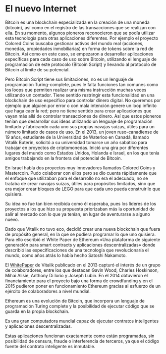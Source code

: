 # El nuevo Internet

Bitcoin es una blockchain especializada en la creación de una moneda (bitcoin), así como en el registro de las transacciones que se realizan con ella. En su momento, algunos pioneros reconocieron que se podía utilizar esta tecnología para otras aplicaciones diferentes. Por ejemplo el proyecto Colored Coins buscaba gestionar activos del mundo real (acciones, monedas, propiedades inmobiliarias) en forma de tokens sobre la red de Bitcoin. Así como en este caso, se empezaron a desarrollar aplicaciones específicas para cada caso de uso sobre Bitcoin, utilizando el lenguaje de programación de este protocolo (Bitcoin Script) y llevando al protocolo de Bitcoin al límite de su potencial.

Pero Bitcoin Script tiene sus limitaciones, no es un lenguaje de programación Turing-complete, pues le falta funciones tan comunes como los loops que permiten realizar una misma instrucción muchas veces utilizando un contador. Tiene sentido restringir esta funcionalidad en una blockchain de uso específico para controlar dinero digital. No queremos por ejemplo que alguien por error o con mala intención genere un loop infinito que haga caer la red; pero no tiene sentido para crear aplicaciones que vayan más allá de controlar transacciones de dinero. Así que estos pioneros tenían que desarrollar sus ideas utilizando un lenguaje de programación limitado y fabricando cada uno sus propias navajas suizas, útiles para un número limitado de casos de uso. En el 2013, un joven ruso-canadiense de 19 años, estudiante de la Universidad de Waterloo en Canadá, llamado Vitalik Buterin, solicitó a su universidad tomarse un año sabático para trabajar en proyectos de criptomonedas. Inició una gira por diferentes lugares del mundo como Estados Unidos, Holanda e Israel, en los que tenía amigos trabajando en la frontera del potencial de Bitcoin.

En Israel había dos proyectos muy innovadores llamados Colored Coins y Mastercoin. Pudo colaborar con ellos pero se dio cuenta rápidamente que el enfoque que utilizaban para el desarrollo no era el adecuado, no se trataba de crear navajas suizas, útiles para propósitos limitados, sino que era mejor crear bloques de LEGO para que cada uno pueda construir lo que quisiera.

Su idea no fue tan bien recibida como él esperaba, pues los líderes de los proyectos a los que hizo su propuesta priorizaban más la oportunidad de salir al mercado con lo que ya tenían, en lugar de aventurarse a alguno nuevo.

Dado que Vitalik no tuvo eco, decidió crear una nueva blockchain que fuera de propósito general, en la que se pudiera programar lo que uno quisiera. Para ello escribió el White Paper de Ethereum «Una plataforma de siguiente generación para smart contracts y aplicaciones descentralizadas» donde describió las especificaciones de una tecnología que revolucionaría el mundo, como años atrás lo había hecho Satoshi Nakamoto.

El [WhitePaper](https://ethereum.org/669c9e2e2027310b6b3cdce6e1c52962/Ethereum\_Whitepaper\_-\_Buterin\_2014.pdf) de Vitalik publicado en el 2013 capturó el interés de un grupo de colaboradores, entre los que destacan Gavin Wood, Charles Hoskinson, Mihai Alisie, Anthony Di Iorio y Joseph Lubin. En el 2014 obtuvieron el financiamiento para el proyecto bajo una forma de crowdfunding y en el 2015 pudieron poner en funcionamiento Ethereum gracias al esfuerzo de un ejército de colaboradores a nivel mundial.

Ethereum es una evolución de Bitcoin, que incorpora un lenguaje de programación Turing complete y la posibilidad de ejecutar código que se guarda en la propia blockchain.

Es una gran computadora mundial capaz de ejecutar contratos inteligentes y aplicaciones descentralizadas.

Estas aplicaciones funcionan exactamente como están programadas, sin posibilidad de censura, fraude o interferencia de terceros, ya que el código fuente del contrato inteligente es inmutable.
